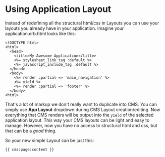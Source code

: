 # Using Application Layout

Instead of redefining all the structural html/css in Layouts you can use your layouts you already have in your application. Imagine your application.erb.html looks like this:

    <!DOCTYPE html>
    <html>
      <head>
        <title>My Awesome Application</title>
        <%= stylesheet_link_tag :default %>
        <%= javascript_include_tag :default %>
      </head>
      <body>
        <%= render :partial => 'main_navigation' %>
        <%= yield %>
        <%= render :partial => 'footer' %>
      </body>
    <html>
    
That's a lot of markup we don't really want to duplicate into CMS. You can simply use **App Layout** dropdown during CMS Layout creation/editing. Now everything that CMS renders will be output into the `yield` of the selected application layout. This way your CMS layouts can be light and easy to manage. However, now you have no access to structural html and css, but that can be a *good* thing.

So your new simple Layout can be just this:
    
    {{ cms:page:content }}